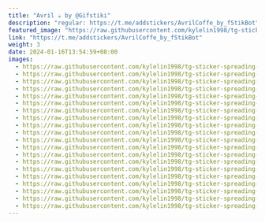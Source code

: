 ```yaml
---
title: "Avril ☕️ by @Gifstiki"
description: "regular: https://t.me/addstickers/AvrilCoffe_by_fStikBot"
featured_image: "https://raw.githubusercontent.com/kylelin1998/tg-sticker-spreading-worldwide-images/main/img/a0d25d5a-e7c4-40f9-8527-4350ec83055b.jpg"
link: "https://t.me/addstickers/AvrilCoffe_by_fStikBot"
weight: 3
date: 2024-01-16T13:54:59+08:00
images:
  - https://raw.githubusercontent.com/kylelin1998/tg-sticker-spreading-worldwide-images/main/img/a0d25d5a-e7c4-40f9-8527-4350ec83055b.jpg
  - https://raw.githubusercontent.com/kylelin1998/tg-sticker-spreading-worldwide-images/main/img/6fb309d7-df9e-42ee-be96-560dd8904652.jpg
  - https://raw.githubusercontent.com/kylelin1998/tg-sticker-spreading-worldwide-images/main/img/6ed9e053-a664-4138-baf9-92ae18bdfc0e.jpg
  - https://raw.githubusercontent.com/kylelin1998/tg-sticker-spreading-worldwide-images/main/img/74fe8e2e-5394-43c0-bb5a-0217958c52d5.jpg
  - https://raw.githubusercontent.com/kylelin1998/tg-sticker-spreading-worldwide-images/main/img/967baf51-eedf-4980-949a-6a786b53f31b.jpg
  - https://raw.githubusercontent.com/kylelin1998/tg-sticker-spreading-worldwide-images/main/img/bf1c067e-88ce-4c8f-a276-49244b652976.jpg
  - https://raw.githubusercontent.com/kylelin1998/tg-sticker-spreading-worldwide-images/main/img/286c01b7-f0a2-4664-b9a2-0cca1cfc42d9.jpg
  - https://raw.githubusercontent.com/kylelin1998/tg-sticker-spreading-worldwide-images/main/img/183ed3ff-58ef-42a3-a0eb-d08635f25c1d.jpg
  - https://raw.githubusercontent.com/kylelin1998/tg-sticker-spreading-worldwide-images/main/img/09de0b3f-f4cf-456c-b7cf-7352a7c51352.jpg
  - https://raw.githubusercontent.com/kylelin1998/tg-sticker-spreading-worldwide-images/main/img/18238890-36bb-4733-b3d8-eb9cd22662b5.jpg
  - https://raw.githubusercontent.com/kylelin1998/tg-sticker-spreading-worldwide-images/main/img/590af293-6678-42af-9d22-801d46de8b85.jpg
  - https://raw.githubusercontent.com/kylelin1998/tg-sticker-spreading-worldwide-images/main/img/89da9396-4ca9-4365-a44a-0fa4456c8d1e.jpg
  - https://raw.githubusercontent.com/kylelin1998/tg-sticker-spreading-worldwide-images/main/img/aa9adc96-3f7e-43aa-b9b1-95c09b503347.jpg
  - https://raw.githubusercontent.com/kylelin1998/tg-sticker-spreading-worldwide-images/main/img/edb5f92f-6672-4064-b983-e96458cabad4.jpg
  - https://raw.githubusercontent.com/kylelin1998/tg-sticker-spreading-worldwide-images/main/img/044d9fee-78cc-4d0b-97ea-3eb9209de7b3.jpg
  - https://raw.githubusercontent.com/kylelin1998/tg-sticker-spreading-worldwide-images/main/img/1167dc92-e090-4100-b2d7-25feff40e1a9.jpg
  - https://raw.githubusercontent.com/kylelin1998/tg-sticker-spreading-worldwide-images/main/img/96e8e57e-13ad-4bed-823f-ae737d6a20c6.jpg
  - https://raw.githubusercontent.com/kylelin1998/tg-sticker-spreading-worldwide-images/main/img/c0e4d509-2a27-4b24-a15b-2065d0d54315.jpg
  - https://raw.githubusercontent.com/kylelin1998/tg-sticker-spreading-worldwide-images/main/img/1f5c886c-fe5d-4a3f-b607-5e82c6eef7ff.jpg
  - https://raw.githubusercontent.com/kylelin1998/tg-sticker-spreading-worldwide-images/main/img/b66d1eeb-3ec8-4430-b8c9-1910c88c6a09.jpg
---
```

